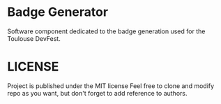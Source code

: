 # Badge Generator

Software component dedicated to the badge generation used for the Toulouse
DevFest.

# LICENSE

Project is published under the MIT license Feel free to clone and modify repo
as you want, but don't forget to add reference to authors.
